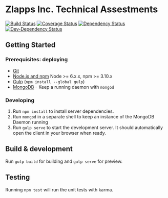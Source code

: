 # Zlapps Inc. Technical Assestments

[![Build Status](https://secure.travis-ci.org/SebaSOFT/ZlappsTest.png?branch=master)](https://travis-ci.org/SebaSOFT/ZlappsTest)
[![Coverage Status](https://coveralls.io/repos/github/SebaSOFT/ZlappsTest/badge.svg?branch=master)](https://coveralls.io/github/SebaSOFT/ZlappsTest?branch=master)
[![Dependency Status](https://david-dm.org/SebaSOFT/ZlappsTest/status.svg)](https://david-dm.org/SebaSOFT/ZlappsTest)
[![Dev-Dependency Status](https://david-dm.org/SebaSOFT/ZlappsTest/dev-status.svg)](https://david-dm.org/SebaSOFT/ZlappsTest?type=dev)

## Getting Started

### Prerequisites: deploying

- [Git](https://git-scm.com/)
- [Node.js and npm](nodejs.org) Node >= 6.x.x, npm >= 3.10.x
- [Gulp](http://gulpjs.com/) (`npm install --global gulp`)
- [MongoDB](https://www.mongodb.org/) - Keep a running daemon with `mongod`

### Developing

1. Run `npm install` to install server dependencies.
2. Run `mongod` in a separate shell to keep an instance of the MongoDB Daemon running
3. Run `gulp serve` to start the development server. It should automatically open the client in your browser when ready.

## Build & development

Run `gulp build` for building and `gulp serve` for preview.

## Testing

Running `npm test` will run the unit tests with karma.